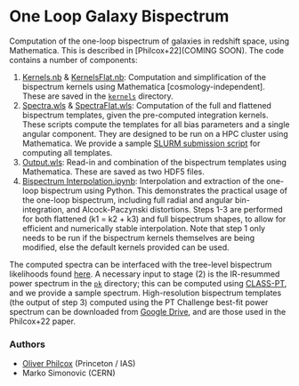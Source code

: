 # One Loop Galaxy Bispectrum
Computation of the one-loop bispectrum of galaxies in redshift space, using Mathematica. This is described in [Philcox+22](COMING SOON). The code contains a number of components:
1. [Kernels.nb](Kernels.nb) \& [KernelsFlat.nb](KernelsFlat.nb): Computation and simplification of the bispectrum kernels using Mathematica [cosmology-independent]. These are saved in the [```kernels```](kernels/) directory.
2. [Spectra.wls](Spectra.wls) \& [SpectraFlat.wls](SpectraFlat.wls): Computation of the full and flattened bispectrum templates, given the pre-computed integration kernels. These scripts compute the templates for all bias parameters and a single angular component. They are designed to be run on a HPC cluster using Mathematica. We provide a sample [SLURM submission script](ComputeSpectra.slurm) for computing all templates.
3. [Output.wls](Output.wls): Read-in and combination of the bispectrum templates using Mathematica. These are saved as two HDF5 files.
4. [Bispectrum Interpolation.ipynb](Bispectrum%20Interpolation.ipynb): Interpolation and extraction of the one-loop bispectrum using Python. This demonstrates the practical usage of the one-loop bispectrum, including full radial and angular bin-integration, and Alcock-Paczynski distortions.
Steps 1-3 are performed for both flattened (k1 = k2 + k3) and full bispectrum shapes, to allow for efficient and numerically stable interpolation. Note that step 1 only needs to be run if the bispectrum kernels themselves are being modified, else the default kernels provided can be used.

The computed spectra can be interfaced with the tree-level bispectrum likelihoods found [here](https://github.com/oliverphilcox/full_shape_likelihoods). A necessary input to stage (2) is the IR-resummed power spectrum in the [```pk```](pk/) directory; this can be computed using [CLASS-PT](https://github.com/michalychforever/CLASS-PT), and we provide a sample spectrum. High-resolution bispectrum templates (the output of step 3) computed using the PT Challenge best-fit power spectrum can be downloaded from [Google Drive](https://drive.google.com/drive/folders/1SVbW8oaMYxpCuLLlnd1dIcrg0vfp-wi_?usp=sharing), and are those used in the Philcox+22 paper.

### Authors
- [Oliver Philcox](mailto:ohep2@cantab.ac.uk) (Princeton / IAS) 
- Marko Simonovic (CERN)
